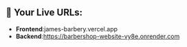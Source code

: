 
## **📱 Your Live URLs:**
- **Frontend**:james-barbery.vercel.app
- **Backend**:https://barbershop-website-vy8e.onrender.com


